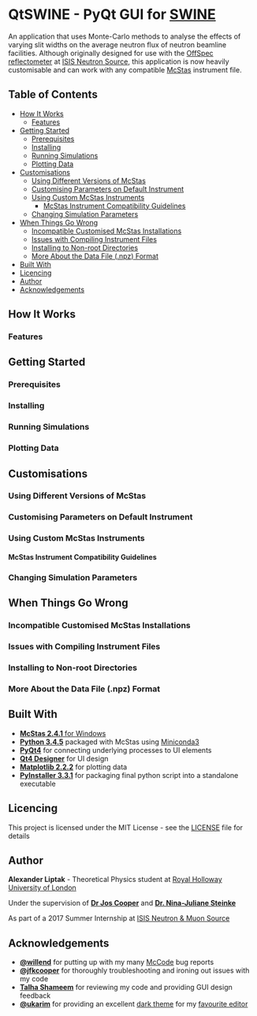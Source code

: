 # QtSWINE - PyQt GUI for [SWINE](https://github.com/ajulik1997/SWINE)
An application that uses Monte-Carlo methods to analyse the effects of varying slit widths on the average neutron flux of neutron beamline facilities.
Although originally designed for use with the [OffSpec reflectometer](https://www.isis.stfc.ac.uk/Pages/Offspec.aspx) at [ISIS Neutron Source](https://www.isis.stfc.ac.uk), this application is now heavily customisable and can work with any compatible [McStas](http://mcstas.org/) instrument file.

## Table of Contents

- [How It Works](#How-It-Works)
  - [Features](#Features)
- [Getting Started](#Getting-Started)
  - [Prerequisites](#Prerequisistes)
  - [Installing](#Installing)
  - [Running Simulations](#Running-Simulations)
  - [Plotting Data](#Plotting-Data)
- [Customisations](#Customisations)
  - [Using Different Versions of McStas](#Using-Different-Versions-of-McStas)
  - [Customising Parameters on Default Instrument](#Customising-Parameters-on-Default-Instrument)
  - [Using Custom McStas Instruments](#Using-Custom-McStas-Instruments)
    - [McStas Instrument Compatibility Guidelines](#McStas-Instrument-Compatibility-Guidelines)
  - [Changing Simulation Parameters](#Changing-Simulation-Parameters)
- [When Things Go Wrong](#When-Things-Go-Wrong)
  - [Incompatible Customised McStas Installations](#Incompatible-Customised-McStas-Installations)
  - [Issues with Compiling Instrument Files](#Issues-with-Compiling-Instrument-Files)
  - [Installing to Non-root Directories](#Installing-to-Non-root-Directories)
  - [More About the Data File (.npz) Format](#More-About-the-Data-File-(.npz)-Format)
- [Built With](#Built-With)
- [Licencing](#Licencing)
- [Author](#Author)
- [Acknowledgements](#Acknowledgements)

## How It Works

### Features

## Getting Started

### Prerequisites

### Installing

### Running Simulations

### Plotting Data

## Customisations

### Using Different Versions of McStas

### Customising Parameters on Default Instrument

### Using Custom McStas Instruments

#### McStas Instrument Compatibility Guidelines

### Changing Simulation Parameters

## When Things Go Wrong

### Incompatible Customised McStas Installations

### Issues with Compiling Instrument Files

### Installing to Non-root Directories

### More About the Data File (.npz) Format

## Built With

* [**McStas 2.4.1** for Windows](http://mcstas.org/download/install_windows/)
* [**Python 3.4.5**](https://www.python.org/downloads/) packaged with McStas using [Miniconda3](https://conda.io/miniconda.html)
* [**PyQt4**](https://www.riverbankcomputing.com/software/pyqt/download) for connecting underlying processes to UI elements
* [**Qt4 Designer**](http://doc.qt.io/archives/qt-4.8/designer-manual.html) for UI design
* [**Matplotlib 2.2.2**](https://matplotlib.org/2.2.2/index.html) for plotting data
* [**PyInstaller 3.3.1**](https://www.pyinstaller.org/) for packaging final python script into a standalone executable

## Licencing

This project is licensed under the MIT License - see the [LICENSE](LICENSE) file for details

## Author

**Alexander Liptak** - Theoretical Physics student at [Royal Holloway University of London](https://www.royalholloway.ac.uk/physics/)

Under the supervision of [**Dr Jos Cooper**](https://www.isis.stfc.ac.uk/Pages/Dr-Joshaniel-Cooper.aspx) and [**Dr. Nina-Juliane Steinke**](https://www.isis.stfc.ac.uk/Pages/Dr-Nina-Juliane-Steinke.aspx)

As part of a 2017 Summer Internship at [ISIS Neutron & Muon Source](https://www.isis.stfc.ac.u)

## Acknowledgements

* [**@willend**](https://github.com/willend) for putting up with my many [McCode](https://github.com/McStasMcXtrace/McCode) bug reports
* [**@jfkcooper**](https://github.com/jfkcooper) for thoroughly troubleshooting and ironing out issues with my code
* [**Talha Shameem**](mailto:Talha.Shameem.2015@live.rhul.ac.uk) for reviewing my code and providing GUI design feedback
* [**@ukarim**](https://github.com/ukarim) for providing an excellent [dark theme](https://draculatheme.com/notepad-plus-plus/) for my [favourite editor](https://notepad-plus-plus.org/)
